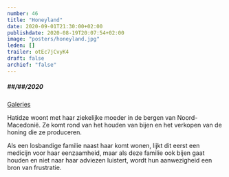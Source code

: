 ```yaml
---
number: 46
title: "Honeyland"
date: 2020-09-01T21:30:00+02:00
publishdate: 2020-08-19T20:07:54+02:00
image: "posters/honeyland.jpg"
leden: []
trailer: otEc7jCvyK4
draft: false
archief: "false"
---
```


##### ##/##/2020

[Galeries](https://www.galeries.be/honeyland/)

Hatidze woont met haar ziekelijke moeder in de bergen van Noord-Macedonië. Ze komt
rond van het houden van bijen en het verkopen van de honing die ze produceren.
<!--more-->
Als een losbandige familie naast haar komt wonen, lijkt dit eerst een medicijn voor
haar eenzaamheid, maar als deze familie ook bijen gaat houden en niet naar haar
adviezen luistert, wordt hun aanwezigheid een bron van frustratie.
